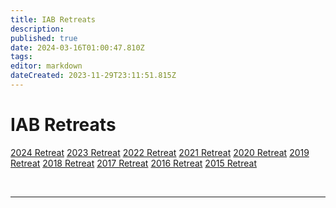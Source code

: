 ```yaml
---
title: IAB Retreats
description: 
published: true
date: 2024-03-16T01:00:47.810Z
tags: 
editor: markdown
dateCreated: 2023-11-29T23:11:51.815Z
---
```


# IAB Retreats

[2024 Retreat](/group/iab/2024_Retreat)
[2023 Retreat](/group/iab/2023_Retreat)
[2022 Retreat](/group/iab/2022_Retreat)
[2021 Retreat](/group/iab/2021_Retreat)
[2020 Retreat](/group/iab/2020_Retreat)
[2019 Retreat](/group/iab/2019_Retreat)
[2018 Retreat](/group/iab/2018_Retreat)
[2017 Retreat](/group/iab/2017_Retreat)
[2016 Retreat](/group/iab/2016_Retreat)
[2015 Retreat](/group/iab/2015_Retreat)

&nbsp;
&nbsp;
&nbsp;

---
